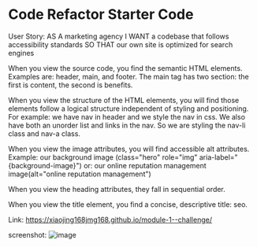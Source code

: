 # Code Refactor Starter Code
User Story:
AS A marketing agency
I WANT a codebase that follows accessibility standards
SO THAT our own site is optimized for search engines


When you view the source code, you find the semantic HTML elements.
Examples are: header, main, and footer. The main tag has two section: the first is content, the second is benefits.

When you view the structure of the HTML elements, you will find those elements follow a logical structure independent of styling and positioning.
For example: we have nav in header and we style the nav in css. We also have both an unorder list and links in the nav. So we are styling the nav-li class and nav-a class.

When you view the image attributes, you will find accessible alt attributes.
Example: our background image (class="hero" role="img" aria-label="{background-image}")
or: our online reputation management image(alt="online reputation management")

When you view the heading attributes, they fall in sequential order.

When you view the title element, you find a concise, descriptive title: seo.

Link: https://xiaojing168jmg168.github.io/module-1--challenge/

screenshot: ![image](https://{courses.bootcampspot.com/courses/1993/files/1996829/preview})